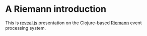 # A Riemann introduction

This is [reveal.js](http://lab.hakim.se/reveal-js/) presentation on the Clojure-based [Riemann](http://riemann.io) event processing system.
